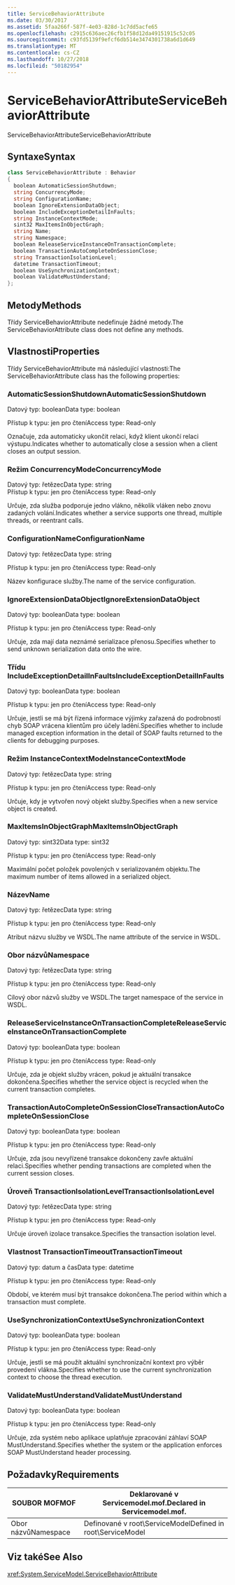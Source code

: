```yaml
---
title: ServiceBehaviorAttribute
ms.date: 03/30/2017
ms.assetid: 5faa266f-587f-4e03-828d-1c7dd5acfe65
ms.openlocfilehash: c2915c636aec26cfb1f58d12da49151915c52c05
ms.sourcegitcommit: c93fd5139f9efcf6db514e3474301738a6d1d649
ms.translationtype: MT
ms.contentlocale: cs-CZ
ms.lasthandoff: 10/27/2018
ms.locfileid: "50182954"
---
```

# <a name="servicebehaviorattribute"></a><span data-ttu-id="b9702-102">ServiceBehaviorAttribute</span><span class="sxs-lookup"><span data-stu-id="b9702-102">ServiceBehaviorAttribute</span></span>
<span data-ttu-id="b9702-103">ServiceBehaviorAttribute</span><span class="sxs-lookup"><span data-stu-id="b9702-103">ServiceBehaviorAttribute</span></span>  
  
## <a name="syntax"></a><span data-ttu-id="b9702-104">Syntaxe</span><span class="sxs-lookup"><span data-stu-id="b9702-104">Syntax</span></span>  
  
```csharp
class ServiceBehaviorAttribute : Behavior  
{  
  boolean AutomaticSessionShutdown;  
  string ConcurrencyMode;  
  string ConfigurationName;  
  boolean IgnoreExtensionDataObject;  
  boolean IncludeExceptionDetailInFaults;  
  string InstanceContextMode;  
  sint32 MaxItemsInObjectGraph;  
  string Name;  
  string Namespace;  
  boolean ReleaseServiceInstanceOnTransactionComplete;  
  boolean TransactionAutoCompleteOnSessionClose;  
  string TransactionIsolationLevel;  
  datetime TransactionTimeout;  
  boolean UseSynchronizationContext;  
  boolean ValidateMustUnderstand;  
};  
```  
  
## <a name="methods"></a><span data-ttu-id="b9702-105">Metody</span><span class="sxs-lookup"><span data-stu-id="b9702-105">Methods</span></span>  
 <span data-ttu-id="b9702-106">Třídy ServiceBehaviorAttribute nedefinuje žádné metody.</span><span class="sxs-lookup"><span data-stu-id="b9702-106">The ServiceBehaviorAttribute class does not define any methods.</span></span>  
  
## <a name="properties"></a><span data-ttu-id="b9702-107">Vlastnosti</span><span class="sxs-lookup"><span data-stu-id="b9702-107">Properties</span></span>  
 <span data-ttu-id="b9702-108">Třídy ServiceBehaviorAttribute má následující vlastnosti:</span><span class="sxs-lookup"><span data-stu-id="b9702-108">The ServiceBehaviorAttribute class has the following properties:</span></span>  
  
### <a name="automaticsessionshutdown"></a><span data-ttu-id="b9702-109">AutomaticSessionShutdown</span><span class="sxs-lookup"><span data-stu-id="b9702-109">AutomaticSessionShutdown</span></span>  
 <span data-ttu-id="b9702-110">Datový typ: boolean</span><span class="sxs-lookup"><span data-stu-id="b9702-110">Data type: boolean</span></span>  
  
 <span data-ttu-id="b9702-111">Přístup k typu: jen pro čtení</span><span class="sxs-lookup"><span data-stu-id="b9702-111">Access type: Read-only</span></span>  
  
 <span data-ttu-id="b9702-112">Označuje, zda automaticky ukončit relaci, když klient ukončí relaci výstupu.</span><span class="sxs-lookup"><span data-stu-id="b9702-112">Indicates whether to automatically close a session when a client closes an output session.</span></span>  
  
### <a name="concurrencymode"></a><span data-ttu-id="b9702-113">Režim ConcurrencyMode</span><span class="sxs-lookup"><span data-stu-id="b9702-113">ConcurrencyMode</span></span>  
 <span data-ttu-id="b9702-114">Datový typ: řetězec</span><span class="sxs-lookup"><span data-stu-id="b9702-114">Data type: string</span></span>  
<span data-ttu-id="b9702-115">Přístup k typu: jen pro čtení</span><span class="sxs-lookup"><span data-stu-id="b9702-115">Access type: Read-only</span></span>  
  
 <span data-ttu-id="b9702-116">Určuje, zda služba podporuje jedno vlákno, několik vláken nebo znovu zadaných volání.</span><span class="sxs-lookup"><span data-stu-id="b9702-116">Indicates whether a service supports one thread, multiple threads, or reentrant calls.</span></span>  
  
### <a name="configurationname"></a><span data-ttu-id="b9702-117">ConfigurationName</span><span class="sxs-lookup"><span data-stu-id="b9702-117">ConfigurationName</span></span>  
 <span data-ttu-id="b9702-118">Datový typ: řetězec</span><span class="sxs-lookup"><span data-stu-id="b9702-118">Data type: string</span></span>  
  
 <span data-ttu-id="b9702-119">Přístup k typu: jen pro čtení</span><span class="sxs-lookup"><span data-stu-id="b9702-119">Access type: Read-only</span></span>  
  
 <span data-ttu-id="b9702-120">Název konfigurace služby.</span><span class="sxs-lookup"><span data-stu-id="b9702-120">The name of the service configuration.</span></span>  
  
### <a name="ignoreextensiondataobject"></a><span data-ttu-id="b9702-121">IgnoreExtensionDataObject</span><span class="sxs-lookup"><span data-stu-id="b9702-121">IgnoreExtensionDataObject</span></span>  
 <span data-ttu-id="b9702-122">Datový typ: boolean</span><span class="sxs-lookup"><span data-stu-id="b9702-122">Data type: boolean</span></span>  
  
 <span data-ttu-id="b9702-123">Přístup k typu: jen pro čtení</span><span class="sxs-lookup"><span data-stu-id="b9702-123">Access type: Read-only</span></span>  
  
 <span data-ttu-id="b9702-124">Určuje, zda mají data neznámé serializace přenosu.</span><span class="sxs-lookup"><span data-stu-id="b9702-124">Specifies whether to send unknown serialization data onto the wire.</span></span>  
  
### <a name="includeexceptiondetailinfaults"></a><span data-ttu-id="b9702-125">Třídu IncludeExceptionDetailInFaults</span><span class="sxs-lookup"><span data-stu-id="b9702-125">IncludeExceptionDetailInFaults</span></span>  
 <span data-ttu-id="b9702-126">Datový typ: boolean</span><span class="sxs-lookup"><span data-stu-id="b9702-126">Data type: boolean</span></span>  
  
 <span data-ttu-id="b9702-127">Přístup k typu: jen pro čtení</span><span class="sxs-lookup"><span data-stu-id="b9702-127">Access type: Read-only</span></span>  
  
 <span data-ttu-id="b9702-128">Určuje, jestli se má být řízená informace výjimky zařazená do podrobností chyb SOAP vrácena klientům pro účely ladění.</span><span class="sxs-lookup"><span data-stu-id="b9702-128">Specifies whether to include managed exception information in the detail of SOAP faults returned to the clients for debugging purposes.</span></span>  
  
### <a name="instancecontextmode"></a><span data-ttu-id="b9702-129">Režim InstanceContextMode</span><span class="sxs-lookup"><span data-stu-id="b9702-129">InstanceContextMode</span></span>  
 <span data-ttu-id="b9702-130">Datový typ: řetězec</span><span class="sxs-lookup"><span data-stu-id="b9702-130">Data type: string</span></span>  
  
 <span data-ttu-id="b9702-131">Přístup k typu: jen pro čtení</span><span class="sxs-lookup"><span data-stu-id="b9702-131">Access type: Read-only</span></span>  
  
 <span data-ttu-id="b9702-132">Určuje, kdy je vytvořen nový objekt služby.</span><span class="sxs-lookup"><span data-stu-id="b9702-132">Specifies when a new service object is created.</span></span>  
  
### <a name="maxitemsinobjectgraph"></a><span data-ttu-id="b9702-133">MaxItemsInObjectGraph</span><span class="sxs-lookup"><span data-stu-id="b9702-133">MaxItemsInObjectGraph</span></span>  
 <span data-ttu-id="b9702-134">Datový typ: sint32</span><span class="sxs-lookup"><span data-stu-id="b9702-134">Data type: sint32</span></span>  
  
 <span data-ttu-id="b9702-135">Přístup k typu: jen pro čtení</span><span class="sxs-lookup"><span data-stu-id="b9702-135">Access type: Read-only</span></span>  
  
 <span data-ttu-id="b9702-136">Maximální počet položek povolených v serializovaném objektu.</span><span class="sxs-lookup"><span data-stu-id="b9702-136">The maximum number of items allowed in a serialized object.</span></span>  
  
### <a name="name"></a><span data-ttu-id="b9702-137">Název</span><span class="sxs-lookup"><span data-stu-id="b9702-137">Name</span></span>  
 <span data-ttu-id="b9702-138">Datový typ: řetězec</span><span class="sxs-lookup"><span data-stu-id="b9702-138">Data type: string</span></span>  
  
 <span data-ttu-id="b9702-139">Přístup k typu: jen pro čtení</span><span class="sxs-lookup"><span data-stu-id="b9702-139">Access type: Read-only</span></span>  
  
 <span data-ttu-id="b9702-140">Atribut názvu služby ve WSDL.</span><span class="sxs-lookup"><span data-stu-id="b9702-140">The name attribute of the service in WSDL.</span></span>  
  
### <a name="namespace"></a><span data-ttu-id="b9702-141">Obor názvů</span><span class="sxs-lookup"><span data-stu-id="b9702-141">Namespace</span></span>  
 <span data-ttu-id="b9702-142">Datový typ: řetězec</span><span class="sxs-lookup"><span data-stu-id="b9702-142">Data type: string</span></span>  
  
 <span data-ttu-id="b9702-143">Přístup k typu: jen pro čtení</span><span class="sxs-lookup"><span data-stu-id="b9702-143">Access type: Read-only</span></span>  
  
 <span data-ttu-id="b9702-144">Cílový obor názvů služby ve WSDL.</span><span class="sxs-lookup"><span data-stu-id="b9702-144">The target namespace of the service in WSDL.</span></span>  
  
### <a name="releaseserviceinstanceontransactioncomplete"></a><span data-ttu-id="b9702-145">ReleaseServiceInstanceOnTransactionComplete</span><span class="sxs-lookup"><span data-stu-id="b9702-145">ReleaseServiceInstanceOnTransactionComplete</span></span>  
 <span data-ttu-id="b9702-146">Datový typ: boolean</span><span class="sxs-lookup"><span data-stu-id="b9702-146">Data type: boolean</span></span>  
  
 <span data-ttu-id="b9702-147">Přístup k typu: jen pro čtení</span><span class="sxs-lookup"><span data-stu-id="b9702-147">Access type: Read-only</span></span>  
  
 <span data-ttu-id="b9702-148">Určuje, zda je objekt služby vrácen, pokud je aktuální transakce dokončena.</span><span class="sxs-lookup"><span data-stu-id="b9702-148">Specifies whether the service object is recycled when the current transaction completes.</span></span>  
  
### <a name="transactionautocompleteonsessionclose"></a><span data-ttu-id="b9702-149">TransactionAutoCompleteOnSessionClose</span><span class="sxs-lookup"><span data-stu-id="b9702-149">TransactionAutoCompleteOnSessionClose</span></span>  
 <span data-ttu-id="b9702-150">Datový typ: boolean</span><span class="sxs-lookup"><span data-stu-id="b9702-150">Data type: boolean</span></span>  
  
 <span data-ttu-id="b9702-151">Přístup k typu: jen pro čtení</span><span class="sxs-lookup"><span data-stu-id="b9702-151">Access type: Read-only</span></span>  
  
 <span data-ttu-id="b9702-152">Určuje, zda jsou nevyřízené transakce dokončeny zavře aktuální relaci.</span><span class="sxs-lookup"><span data-stu-id="b9702-152">Specifies whether pending transactions are completed when the current session closes.</span></span>  
  
### <a name="transactionisolationlevel"></a><span data-ttu-id="b9702-153">Úroveň TransactionIsolationLevel</span><span class="sxs-lookup"><span data-stu-id="b9702-153">TransactionIsolationLevel</span></span>  
 <span data-ttu-id="b9702-154">Datový typ: řetězec</span><span class="sxs-lookup"><span data-stu-id="b9702-154">Data type: string</span></span>  
  
 <span data-ttu-id="b9702-155">Přístup k typu: jen pro čtení</span><span class="sxs-lookup"><span data-stu-id="b9702-155">Access type: Read-only</span></span>  
  
 <span data-ttu-id="b9702-156">Určuje úroveň izolace transakce.</span><span class="sxs-lookup"><span data-stu-id="b9702-156">Specifies the transaction isolation level.</span></span>  
  
### <a name="transactiontimeout"></a><span data-ttu-id="b9702-157">Vlastnost TransactionTimeout</span><span class="sxs-lookup"><span data-stu-id="b9702-157">TransactionTimeout</span></span>  
 <span data-ttu-id="b9702-158">Datový typ: datum a čas</span><span class="sxs-lookup"><span data-stu-id="b9702-158">Data type: datetime</span></span>  
  
 <span data-ttu-id="b9702-159">Přístup k typu: jen pro čtení</span><span class="sxs-lookup"><span data-stu-id="b9702-159">Access type: Read-only</span></span>  
  
 <span data-ttu-id="b9702-160">Období, ve kterém musí být transakce dokončena.</span><span class="sxs-lookup"><span data-stu-id="b9702-160">The period within which a transaction must complete.</span></span>  
  
### <a name="usesynchronizationcontext"></a><span data-ttu-id="b9702-161">UseSynchronizationContext</span><span class="sxs-lookup"><span data-stu-id="b9702-161">UseSynchronizationContext</span></span>  
 <span data-ttu-id="b9702-162">Datový typ: boolean</span><span class="sxs-lookup"><span data-stu-id="b9702-162">Data type: boolean</span></span>  
  
 <span data-ttu-id="b9702-163">Přístup k typu: jen pro čtení</span><span class="sxs-lookup"><span data-stu-id="b9702-163">Access type: Read-only</span></span>  
  
 <span data-ttu-id="b9702-164">Určuje, jestli se má použít aktuální synchronizační kontext pro výběr provedení vlákna.</span><span class="sxs-lookup"><span data-stu-id="b9702-164">Specifies whether to use the current synchronization context to choose the thread execution.</span></span>  
  
### <a name="validatemustunderstand"></a><span data-ttu-id="b9702-165">ValidateMustUnderstand</span><span class="sxs-lookup"><span data-stu-id="b9702-165">ValidateMustUnderstand</span></span>  
 <span data-ttu-id="b9702-166">Datový typ: boolean</span><span class="sxs-lookup"><span data-stu-id="b9702-166">Data type: boolean</span></span>  
  
 <span data-ttu-id="b9702-167">Přístup k typu: jen pro čtení</span><span class="sxs-lookup"><span data-stu-id="b9702-167">Access type: Read-only</span></span>  
  
 <span data-ttu-id="b9702-168">Určuje, zda systém nebo aplikace uplatňuje zpracování záhlaví SOAP MustUnderstand.</span><span class="sxs-lookup"><span data-stu-id="b9702-168">Specifies whether the system or the application enforces SOAP MustUnderstand header processing.</span></span>  
  
## <a name="requirements"></a><span data-ttu-id="b9702-169">Požadavky</span><span class="sxs-lookup"><span data-stu-id="b9702-169">Requirements</span></span>  
  
|<span data-ttu-id="b9702-170">SOUBOR MOF</span><span class="sxs-lookup"><span data-stu-id="b9702-170">MOF</span></span>|<span data-ttu-id="b9702-171">Deklarované v Servicemodel.mof.</span><span class="sxs-lookup"><span data-stu-id="b9702-171">Declared in Servicemodel.mof.</span></span>|  
|---------|-----------------------------------|  
|<span data-ttu-id="b9702-172">Obor názvů</span><span class="sxs-lookup"><span data-stu-id="b9702-172">Namespace</span></span>|<span data-ttu-id="b9702-173">Definované v root\ServiceModel</span><span class="sxs-lookup"><span data-stu-id="b9702-173">Defined in root\ServiceModel</span></span>|  
  
## <a name="see-also"></a><span data-ttu-id="b9702-174">Viz také</span><span class="sxs-lookup"><span data-stu-id="b9702-174">See Also</span></span>  
 <xref:System.ServiceModel.ServiceBehaviorAttribute>
